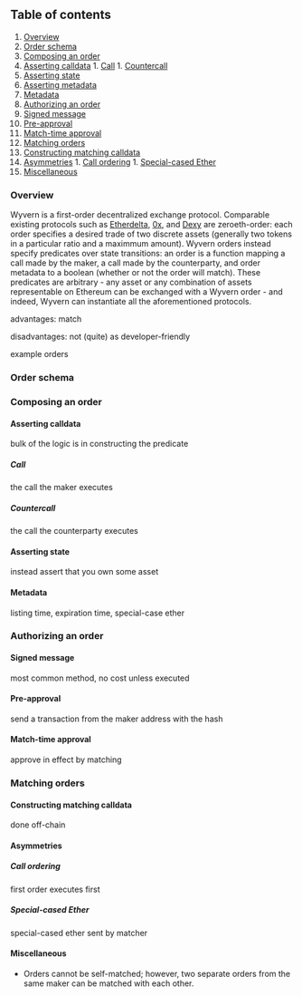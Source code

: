 ## Table of contents

1. [Overview](#overview)
1. [Order schema](#order-schema)
1. [Composing an order](#composing-an-order)
  1. [Asserting calldata](#asserting-calldata)
    1. [Call](#call)
    1. [Countercall](#countercall)
  1. [Asserting state](#asserting-state)
  1. [Asserting metadata](#asserting-metadata)
  1. [Metadata](#metadata)
1. [Authorizing an order](#authorizing-an-order)
  1. [Signed message](#signed-message)
  1. [Pre-approval](#pre-approval)
  1. [Match-time approval](#match-time-approval)
1. [Matching orders](#matching-orders)
  1. [Constructing matching calldata](#constructing-matching-calldata)
  1. [Asymmetries](#asymmetries)
    1. [Call ordering](#call-ordering)
    1. [Special-cased Ether](#special-cased-ether)
  1. [Miscellaneous](#miscellaneous)

### Overview

Wyvern is a first-order decentralized exchange protocol. Comparable existing protocols such as [Etherdelta](), [0x](), and [Dexy]() are zeroeth-order: each order specifies a desired trade of two discrete assets (generally two tokens in a particular ratio and a maximmum amount). Wyvern orders instead specify predicates over state transitions: an order is a function mapping a call made by the maker, a call made by the counterparty, and order metadata to a boolean (whether or not the order will match). These predicates are arbitrary - any asset or any combination of assets representable on Ethereum can be exchanged with a Wyvern order - and indeed, Wyvern can instantiate all the aforementioned protocols.

advantages: match

disadvantages: not (quite) as developer-friendly

example orders

### Order schema

### Composing an order

#### Asserting calldata

bulk of the logic is in constructing the predicate

##### Call

the call the maker executes

##### Countercall

the call the counterparty executes

#### Asserting state

instead assert that you own some asset

#### Metadata

listing time, expiration time, special-case ether

### Authorizing an order


#### Signed message

most common method, no cost unless executed

#### Pre-approval

send a transaction from the maker address with the hash

#### Match-time approval

approve in effect by matching

### Matching orders

#### Constructing matching calldata

done off-chain

#### Asymmetries

##### Call ordering

first order executes first

##### Special-cased Ether

special-cased ether sent by matcher

#### Miscellaneous

- Orders cannot be self-matched; however, two separate orders from the same maker can be matched with each other.
